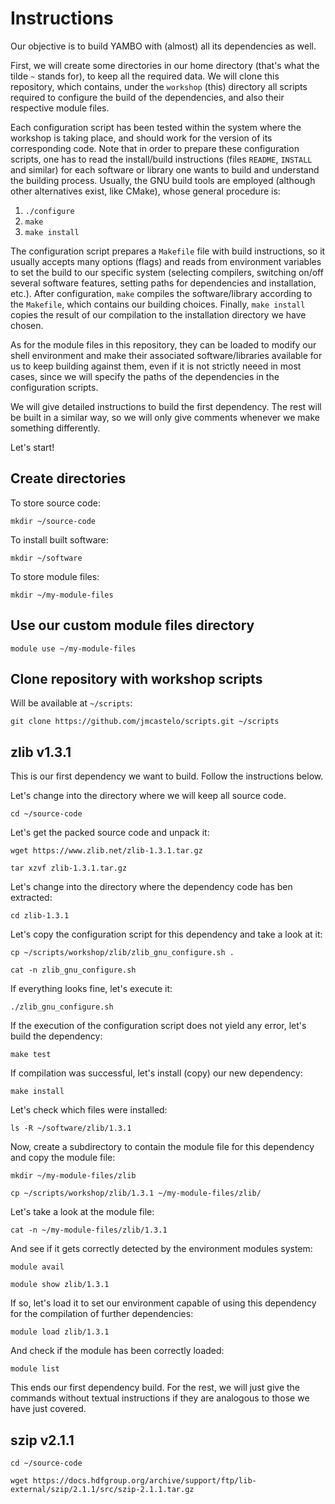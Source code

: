 # Instructions

Our objective is to build YAMBO with (almost) all its dependencies as well.

First, we will create some directories in our home directory (that's what the tilde `~` stands for), to keep all the required data. We will clone this repository, which contains, under the `workshop` (this) directory all scripts required to configure the build of the dependencies, and also their respective module files.

Each configuration script has been tested within the system where the workshop is taking place, and should work for the version of its corresponding code. Note that in order to prepare these configuration scripts, one has to read the install/build instructions (files `README`, `INSTALL` and similar) for each software or library one wants to build and understand the building process. Usually, the GNU build tools are employed (although other alternatives exist, like CMake), whose general procedure is:

1. `./configure`
2. `make`
3. `make install`

The configuration script prepares a `Makefile` file with build instructions, so it usually accepts many options (flags) and reads from environment variables to set the build to our specific system (selecting compilers, switching on/off several software features, setting paths for dependencies and installation, etc.). After configuration, `make` compiles the software/library according to the `Makefile`, which contains our building choices. Finally, `make install` copies the result of our compilation to the installation directory we have chosen.

As for the module files in this repository, they can be loaded to modify our shell environment and make their associated software/libraries available for us to keep building against them, even if it is not strictly neeed in most cases, since we will specify the paths of the dependencies in the configuration scripts.

We will give detailed instructions to build the first dependency. The rest will be built in a similar way, so we will only give comments whenever we make something differently.

Let's start!

## Create directories

To store source code:

`mkdir ~/source-code`

To install built software:

`mkdir ~/software`

To store module files:

`mkdir ~/my-module-files`

## Use our custom module files directory

`module use ~/my-module-files`

## Clone repository with workshop scripts

Will be available at `~/scripts`:

`git clone https://github.com/jmcastelo/scripts.git ~/scripts`

## zlib v1.3.1

This is our first dependency we want to build. Follow the instructions below.

Let's change into the directory where we will keep all source code.

`cd ~/source-code`

Let's get the packed source code and unpack it:

`wget https://www.zlib.net/zlib-1.3.1.tar.gz`

`tar xzvf zlib-1.3.1.tar.gz`

Let's change into the directory where the dependency code has ben extracted:

`cd zlib-1.3.1`

Let's copy the configuration script for this dependency and take a look at it:

`cp ~/scripts/workshop/zlib/zlib_gnu_configure.sh .`

`cat -n zlib_gnu_configure.sh`

If everything looks fine, let's execute it:

`./zlib_gnu_configure.sh`

If the execution of the configuration script does not yield any error, let's build the dependency:

`make test`

If compilation was successful, let's install (copy) our new dependency:

`make install`

Let's check which files were installed:

`ls -R ~/software/zlib/1.3.1`

Now, create a subdirectory to contain the module file for this dependency and copy the module file:

`mkdir ~/my-module-files/zlib`

`cp ~/scripts/workshop/zlib/1.3.1 ~/my-module-files/zlib/`

Let's take a look at the module file:

`cat -n ~/my-module-files/zlib/1.3.1`

And see if it gets correctly detected by the environment modules system:

`module avail`

`module show zlib/1.3.1`

If so, let's load it to set our environment capable of using this dependency for the compilation of further dependencies:

`module load zlib/1.3.1`

And check if the module has been correctly loaded:

`module list`

This ends our first dependency build. For the rest, we will just give the commands without textual instructions if they are analogous to those we have just covered.

## szip v2.1.1

`cd ~/source-code`

`wget https://docs.hdfgroup.org/archive/support/ftp/lib-external/szip/2.1.1/src/szip-2.1.1.tar.gz`


